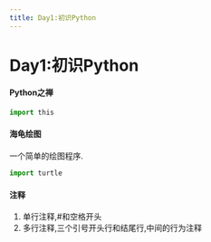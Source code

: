 ```yaml
---
title: Day1:初识Python
---
```


# Day1:初识Python

#### Python之禅

```py
import this
```

#### 海龟绘图

一个简单的绘图程序.

```python
import turtle
```

#### 注释

1. 单行注释,#和空格开头
2. 多行注释,三个引号开头行和结尾行,中间的行为注释